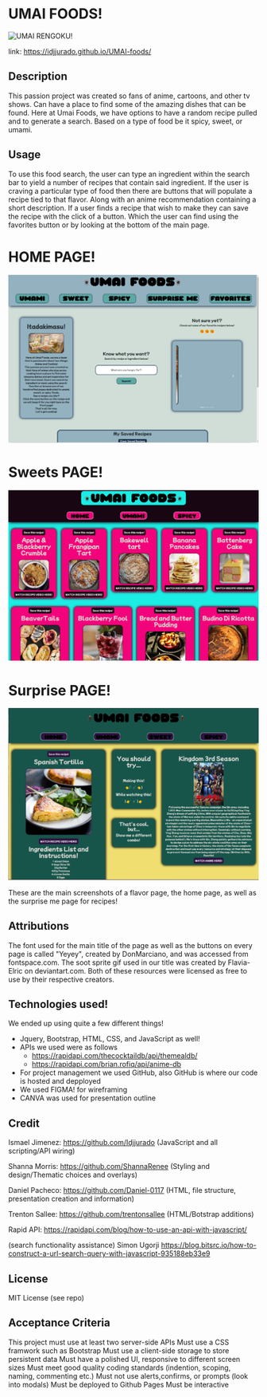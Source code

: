 # UMAI FOODS!
![UMAI RENGOKU!](/assets/images/umai-tasty.gif "Rengoku")

link: https://idjjurado.github.io/UMAI-foods/

## Description
This passion project was created so fans of anime, cartoons,
and other tv shows. Can have a place to find some of the amazing 
dishes that can be found. Here at Umai Foods, we have 
options to have a random recipe pulled and to generate a search. 
Based on a type of food be it spicy, sweet, or umami. 

## Usage
To use this food search, the user can type an ingredient within 
the search bar to yield a number of recipes that contain said ingredient.
If the user is craving a particular type of food then there are buttons that 
will populate a recipe tied to that flavor. Along with an anime recommendation
containing a short description. If a user finds a recipe that wish to make they can save
the recipe with the click of a button. Which the user can find using the favorites button
or by looking at the bottom of the main page. 

# HOME PAGE!
![Home Page](/assets/images/home.png "home page")

# Sweets PAGE!
![sweets page](/assets/images/sweets.png "sweets page")

# Surprise PAGE!
![surprise page](/assets/images/surprise.png "surprise page")

These are the main screenshots of a flavor page, the home page, as well as the surprise me page for recipes!


## Attributions
The font used for the main title of the page as well as the buttons on every page is called "Yeyey",
created by DonMarciano, and was accessed from fontspace.com.
The soot sprite gif used in our title was created by Flavia-Elric on deviantart.com.
Both of these resources were licensed as free to use by their respective creators.

## Technologies used!
We ended up using quite a few different things!
- Jquery, Bootstrap, HTML, CSS, and JavaScript as well!
- APIs we used were as follows
  - https://rapidapi.com/thecocktaildb/api/themealdb/
  - https://rapidapi.com/brian.rofiq/api/anime-db
- For project management we used GitHub, also GitHub is where our code is hosted and depployed
- We used FIGMA! for wireframing
- CANVA was used for presentation outline

## Credit
Ismael Jimenez: https://github.com/Idjjurado (JavaScript and all scripting/API wiring)

Shanna Morris: https://github.com/ShannaRenee (Styling and design/Thematic choices and overlays)

Daniel Pacheco: https://github.com/Daniel-0117 (HTML, file structure, presentation creation and information)

Trenton Sallee: https://github.com/trentonsallee (HTML/Botstrap additions)

Rapid API: https://rapidapi.com/blog/how-to-use-an-api-with-javascript/

(search functionality assistance)
Simon Ugorji https://blog.bitsrc.io/how-to-construct-a-url-search-query-with-javascript-935188eb33e9

## License
MIT License (see repo)

## Acceptance Criteria
This project must use at least two server-side APIs
Must use a CSS framwork such as Bootstrap
Must use a client-side storage to store persistent data
Must have a polished UI, responsive to different screen sizes
Must meet good quality coding standards (indention, scoping, naming, commenting etc.)
Must not use alerts,confirms, or prompts (look into modals)
Must be deployed to Github Pages
Must be interactive 
